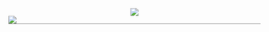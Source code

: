 <div align="center">
	<img src="https://capsule-render.vercel.app/api?type=cylinder&color=auto&text=Front-End%20Developer&fontAlignY=45&fontSize=40&height=150&desc=Sanghyun&descAlignY=70">
</div>

<div style="border-bottom:solid 1px gray">
	<img src="https://img.shields.io/badge/react-%2320232a.svg?style=for-the-badge&logo=react&logoColor=%2361DAFB"/></a>
</div>
